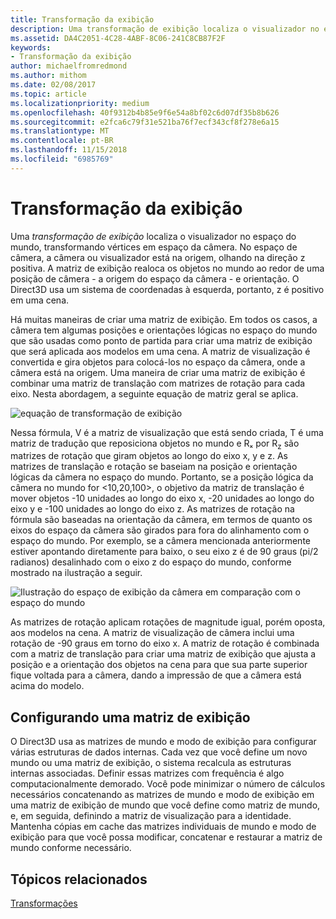 ```yaml
---
title: Transformação da exibição
description: Uma transformação de exibição localiza o visualizador no espaço do mundo, transformando vértices em espaço da câmera.
ms.assetid: DA4C2051-4C28-4ABF-8C06-241C8CB87F2F
keywords:
- Transformação da exibição
author: michaelfromredmond
ms.author: mithom
ms.date: 02/08/2017
ms.topic: article
ms.localizationpriority: medium
ms.openlocfilehash: 40f9312b4b85e9f6e54a8bf02c6d07df35b8b626
ms.sourcegitcommit: e2fca6c79f31e521ba76f7ecf343cf8f278e6a15
ms.translationtype: MT
ms.contentlocale: pt-BR
ms.lasthandoff: 11/15/2018
ms.locfileid: "6985769"
---
```

# <a name="view-transform"></a>Transformação da exibição


Uma *transformação de exibição* localiza o visualizador no espaço do mundo, transformando vértices em espaço da câmera. No espaço de câmera, a câmera ou visualizador está na origem, olhando na direção z positiva. A matriz de exibição realoca os objetos no mundo ao redor de uma posição de câmera - a origem do espaço da câmera - e orientação. O Direct3D usa um sistema de coordenadas à esquerda, portanto, z é positivo em uma cena.

Há muitas maneiras de criar uma matriz de exibição. Em todos os casos, a câmera tem algumas posições e orientações lógicas no espaço do mundo que são usadas como ponto de partida para criar uma matriz de exibição que será aplicada aos modelos em uma cena. A matriz de visualização é convertida e gira objetos para colocá-los no espaço da câmera, onde a câmera está na origem. Uma maneira de criar uma matriz de exibição é combinar uma matriz de translação com matrizes de rotação para cada eixo. Nesta abordagem, a seguinte equação de matriz geral se aplica.

![equação de transformação de exibição](images/viewtran.png)

Nessa fórmula, V é a matriz de visualização que está sendo criada, T é uma matriz de tradução que reposiciona objetos no mundo e Rₓ por R<sub>z</sub> são matrizes de rotação que giram objetos ao longo do eixo x, y e z. As matrizes de translação e rotação se baseiam na posição e orientação lógicas da câmera no espaço do mundo. Portanto, se a posição lógica da câmera no mundo for &lt;10,20,100&gt;, o objetivo da matriz de translação é mover objetos -10 unidades ao longo do eixo x, -20 unidades ao longo do eixo y e -100 unidades ao longo do eixo z. As matrizes de rotação na fórmula são baseadas na orientação da câmera, em termos de quanto os eixos do espaço da câmera são girados para fora do alinhamento com o espaço do mundo. Por exemplo, se a câmera mencionada anteriormente estiver apontando diretamente para baixo, o seu eixo z é de 90 graus (pi/2 radianos) desalinhado com o eixo z do espaço do mundo, conforme mostrado na ilustração a seguir.

![Ilustração do espaço de exibição da câmera em comparação com o espaço do mundo](images/camtop.png)

As matrizes de rotação aplicam rotações de magnitude igual, porém oposta, aos modelos na cena. A matriz de visualização de câmera inclui uma rotação de -90 graus em torno do eixo x. A matriz de rotação é combinada com a matriz de translação para criar uma matriz de exibição que ajusta a posição e a orientação dos objetos na cena para que sua parte superior fique voltada para a câmera, dando a impressão de que a câmera está acima do modelo.

## <a name="span-idsettingupaviewmatrixspanspan-idsettingupaviewmatrixspanspan-idsettingupaviewmatrixspansetting-up-a-view-matrix"></a><span id="Setting_Up_a_View_Matrix"></span><span id="setting_up_a_view_matrix"></span><span id="SETTING_UP_A_VIEW_MATRIX"></span>Configurando uma matriz de exibição


O Direct3D usa as matrizes de mundo e modo de exibição para configurar várias estruturas de dados internas. Cada vez que você define um novo mundo ou uma matriz de exibição, o sistema recalcula as estruturas internas associadas. Definir essas matrizes com frequência é algo computacionalmente demorado. Você pode minimizar o número de cálculos necessários concatenando as matrizes de mundo e modo de exibição em uma matriz de exibição de mundo que você define como matriz de mundo, e, em seguida, definindo a matriz de visualização para a identidade. Mantenha cópias em cache das matrizes individuais de mundo e modo de exibição para que você possa modificar, concatenar e restaurar a matriz de mundo conforme necessário.

## <a name="span-idrelated-topicsspanrelated-topics"></a><span id="related-topics"></span>Tópicos relacionados


[Transformações](transforms.md)

 

 




